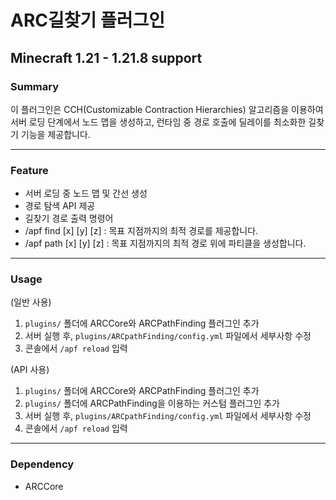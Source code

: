 # ARC길찾기 플러그인
## Minecraft 1.21 - 1.21.8 support

### Summary
이 플러그인은 CCH(Customizable Contraction Hierarchies) 알고리즘을 이용하여 서버 로딩 단계에서 노드 맵을 생성하고, 런타임 중 경로 호출에 딜레이를 최소화한 길찾기 기능을 제공합니다.

---

### Feature
- 서버 로딩 중 노드 맵 및 간선 생성
- 경로 탐색 API 제공
- 길찾기 경로 출력 명령어
- /apf find [x] [y] [z] : 목표 지점까지의 최적 경로를 제공합니다.
- /apf path [x] [y] [z] : 목표 지점까지의 최적 경로 위에 파티클을 생성합니다.

---

### Usage
(일반 사용)
1. `plugins/` 폴더에 ARCCore와 ARCPathFinding 플러그인 추가
2. 서버 실행 후, `plugins/ARCpathFinding/config.yml` 파일에서 세부사항 수정
3. 콘솔에서 `/apf reload` 입력

(API 사용)
1. `plugins/` 폴더에 ARCCore와 ARCPathFinding 플러그인 추가
2. `plugins/` 폴더에 ARCPathFinding을 이용하는 커스텀 플러그인 추가
3. 서버 실행 후, `plugins/ARCpathFinding/config.yml` 파일에서 세부사항 수정
4. 콘솔에서 `/apf reload` 입력

---

### Dependency
- ARCCore
